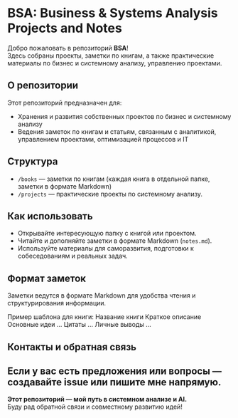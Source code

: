 # BSA: Business & Systems Analysis Projects and Notes

Добро пожаловать в репозиторий **BSA**!  
Здесь собраны проекты, заметки по книгам, а также практические материалы по бизнес и системному анализу, управлению проектами.

## О репозитории

Этот репозиторий предназначен для:
- Хранения и развития собственных проектов по бизнес и системному анализу
- Ведения заметок по книгам и статьям, связанным с аналитикой, управлением проектами, оптимизацией процессов и IT

## Структура

- `/books` — заметки по книгам (каждая книга в отдельной папке, заметки в формате Markdown)
- `/projects` — практические проекты по системному анализу.

## Как использовать

- Открывайте интересующую папку с книгой или проектом.
- Читайте и дополняйте заметки в формате Markdown (`notes.md`).
- Используйте материалы для саморазвития, подготовки к собеседованиям и реальных задач.

## Формат заметок
Заметки ведутся в формате Markdown для удобства чтения и структурирования информации.  

Пример шаблона для книги:
Название книги
Краткое описание
Основные идеи
...
Цитаты
...
Личные выводы
...
## Контакты и обратная связь
Если у вас есть предложения или вопросы — создавайте issue или пишите мне напрямую.
---
**Этот репозиторий — мой путь в системном анализе и AI.**  
Буду рад обратной связи и совместному развитию идей!